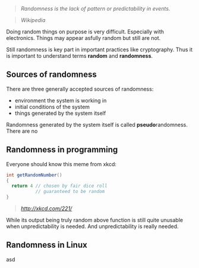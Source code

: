 > _Randomness is the lack of pattern or predictability in events._

> _Wikipedia_

Doing random things on purpose is very difficult. Especially with electronics. Things
may appear asfully random but still are not.

Still randomness is key part in important practices like cryptography. Thus it is
important to understand terms **random** and **randomness**.

Sources of randomness
---

There are three generally accepted sources of randomness:
* environment the system is working in
* initial conditions of the system
* things generated by the system itself

Randomness generated by the system itself is called **pseudo**randomness. There are no 

Randomness in programming
---

Everyone should know this meme from xkcd:

```java
int getRandomNumber()
{
  return 4 // chosen by fair dice roll
           // guaranteed to be random
}
```
> _http://xkcd.com/221/_

While its output being truly random above function is still quite unusable when
unpredictability is needed. And unpredictability is really needed.

Randomness in Linux
---

asd
